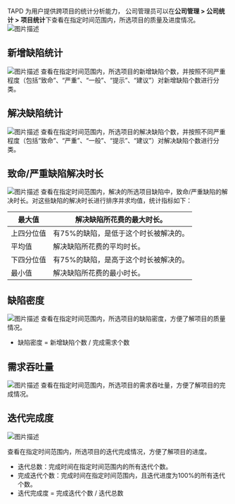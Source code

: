 TAPD 为用户提供跨项目的统计分析能力， 公司管理员可以在**公司管理 > 公司统计 > 项目统计**下查看在指定时间范围内，所选项目的质量及进度情况。
![图片描述](https://main.qcloudimg.com/raw/df2b4ed224cd14d4bdebe793ec88eb58.png)

 

## 新增缺陷统计
![图片描述](https://main.qcloudimg.com/raw/18a9b3865ebea32b37e4f136058a22a8.png)
查看在指定时间范围内，所选项目的新增缺陷个数，并按照不同严重程度（包括“致命”、“严重”、“一般”、“提示”、“建议”）对新增缺陷个数进行分类。

 

## 解决缺陷统计

![图片描述](https://main.qcloudimg.com/raw/c53ad9e42e0f58357b11b5e357374a52.png)
查看在指定时间范围内，所选项目的解决缺陷个数，并按照不同严重程度（包括“致命”、“严重”、“一般”、“提示”、“建议”）对解决缺陷个数进行分类。

 

## 致命/严重缺陷解决时长

![图片描述](https://main.qcloudimg.com/raw/b9674c896980a1809f05664483b0ccf8.png)
查看在指定时间范围内，解决的所选项目缺陷中，致命/严重缺陷的解决时长。对这些缺陷的解决时长进行排序并求均值，统计指标如下：

| 最大值     | 解决缺陷所花费的最大时长。            |
| ---------- | ------------------------------------- |
| 上四分位值 | 有75%的缺陷，是低于这个时长被解决的。 |
| 平均值     | 解决缺陷所花费的平均时长。            |
| 下四分位值 | 有75%的缺陷，是高于这个时长被解决的。 |
| 最小值     | 解决缺陷所花费的最小时长。            |

 

## 缺陷密度

![图片描述](https://main.qcloudimg.com/raw/eabaff55f8f06db2d13f96e094a90da3.png)
查看在指定时间范围内，所选项目的缺陷密度，方便了解项目的质量情况。
- 缺陷密度 = 新增缺陷个数 / 完成需求个数

  

 

## 需求吞吐量

![图片描述](https://main.qcloudimg.com/raw/953e61d2d25098f34a7e3d7af973173c.png)
查看在指定时间范围内，所选项目的需求吞吐量，方便了解项目的完成情况。

 

## 迭代完成度

![图片描述](https://main.qcloudimg.com/raw/a47b8395b6cd7c9c9099fafb411d0ba8.png)

查看在指定时间范围内，所选项目的迭代完成情况，方便了解项目的进度。

- 迭代总数：完成时间在指定时间范围内的所有迭代个数。
- 完成迭代个数：完成时间在指定时间范围内，且迭代进度为100%的所有迭代个数。
- 迭代完成度 = 完成迭代个数 / 迭代总数

   
